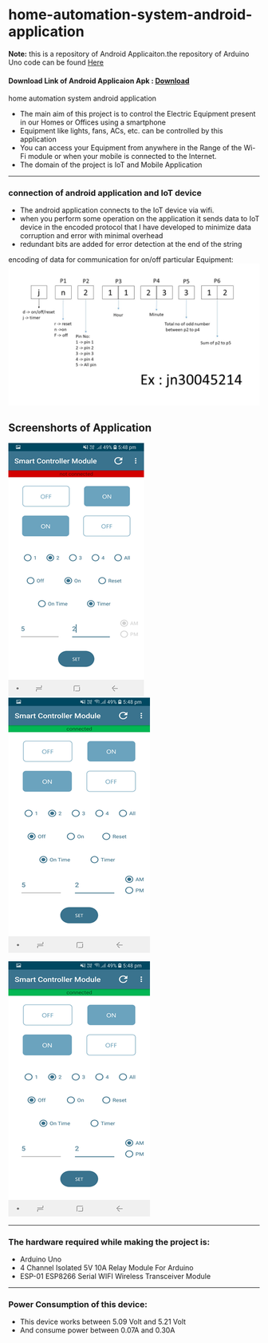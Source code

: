 # home-automation-system-android-application
**Note:** this is a repository of Android Applicaiton.the repository of Arduino Uno code can be found   [Here](https://github.com/pandao/editor.md "Heading link") 

#### Download Link of Android Applicaion Apk : [Download](https://drive.google.com/open?id=1wi6MTrVnU-XF1ut4-D9Cst1A7HgzBJEd)

home automation system android application

-  The main aim of this project is to control the Electric Equipment present in our Homes or Offices using a smartphone
- Equipment like lights, fans, ACs, etc. can be controlled by this application
- You can access your Equipment from anywhere in the Range of the Wi-Fi module or when your mobile is connected to the Internet.
- The domain of the project is IoT and  Mobile Application
------------
### connection of android application and IoT device
- The android application connects to the IoT device via wifi.
- when you perform some operation on the application it sends data to IoT device in the encoded protocol that I have developed to minimize data corruption and error with minimal overhead
- redundant bits are added for error detection at the end of the string

encoding of data for communication for  on/off particular Equipment:
![](https://raw.githubusercontent.com/fenil29/home-automation-system-android-application/master/images/message_encoding.jpg)

## Screenshorts of Application
![](https://raw.githubusercontent.com/fenil29/home-automation-system-android-application/master/images/ss1.png)    ![](https://raw.githubusercontent.com/fenil29/home-automation-system-android-application/master/images/ss2.png)



![](https://raw.githubusercontent.com/fenil29/home-automation-system-android-application/master/images/ss2.png)

------------
### The hardware required while making the project is:
- Arduino Uno
- 4 Channel Isolated 5V 10A Relay Module For Arduino
- ESP-01 ESP8266 Serial WIFI Wireless Transceiver Module
------------
### Power Consumption of this device:
- This device works between 5.09 Volt and 5.21 Volt
- And consume power between  0.07A and 0.30A



